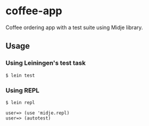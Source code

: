 # coffee-app

Coffee ordering app with a test suite using Midje library. 

## Usage

### Using Leiningen's test task

    $ lein test
    
### Using REPL

    $ lein repl
    
    user=> (use 'midje.repl)
    user=> (autotest)